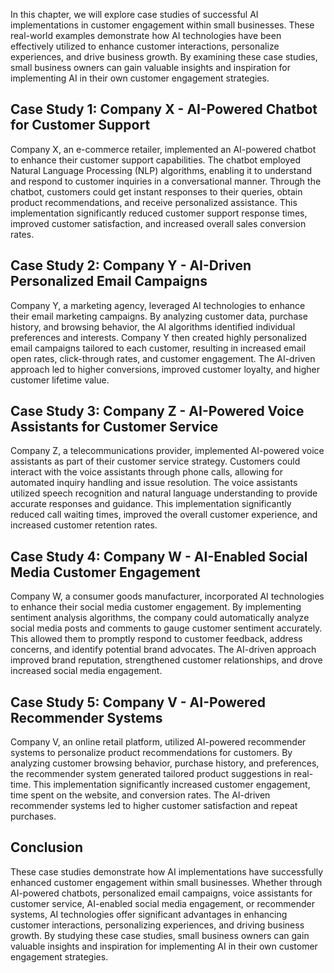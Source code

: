 
In this chapter, we will explore case studies of successful AI implementations in customer engagement within small businesses. These real-world examples demonstrate how AI technologies have been effectively utilized to enhance customer interactions, personalize experiences, and drive business growth. By examining these case studies, small business owners can gain valuable insights and inspiration for implementing AI in their own customer engagement strategies.

**Case Study 1: Company X - AI-Powered Chatbot for Customer Support**
---------------------------------------------------------------------

Company X, an e-commerce retailer, implemented an AI-powered chatbot to enhance their customer support capabilities. The chatbot employed Natural Language Processing (NLP) algorithms, enabling it to understand and respond to customer inquiries in a conversational manner. Through the chatbot, customers could get instant responses to their queries, obtain product recommendations, and receive personalized assistance. This implementation significantly reduced customer support response times, improved customer satisfaction, and increased overall sales conversion rates.

**Case Study 2: Company Y - AI-Driven Personalized Email Campaigns**
--------------------------------------------------------------------

Company Y, a marketing agency, leveraged AI technologies to enhance their email marketing campaigns. By analyzing customer data, purchase history, and browsing behavior, the AI algorithms identified individual preferences and interests. Company Y then created highly personalized email campaigns tailored to each customer, resulting in increased email open rates, click-through rates, and customer engagement. The AI-driven approach led to higher conversions, improved customer loyalty, and higher customer lifetime value.

**Case Study 3: Company Z - AI-Powered Voice Assistants for Customer Service**
------------------------------------------------------------------------------

Company Z, a telecommunications provider, implemented AI-powered voice assistants as part of their customer service strategy. Customers could interact with the voice assistants through phone calls, allowing for automated inquiry handling and issue resolution. The voice assistants utilized speech recognition and natural language understanding to provide accurate responses and guidance. This implementation significantly reduced call waiting times, improved the overall customer experience, and increased customer retention rates.

**Case Study 4: Company W - AI-Enabled Social Media Customer Engagement**
-------------------------------------------------------------------------

Company W, a consumer goods manufacturer, incorporated AI technologies to enhance their social media customer engagement. By implementing sentiment analysis algorithms, the company could automatically analyze social media posts and comments to gauge customer sentiment accurately. This allowed them to promptly respond to customer feedback, address concerns, and identify potential brand advocates. The AI-driven approach improved brand reputation, strengthened customer relationships, and drove increased social media engagement.

**Case Study 5: Company V - AI-Powered Recommender Systems**
------------------------------------------------------------

Company V, an online retail platform, utilized AI-powered recommender systems to personalize product recommendations for customers. By analyzing customer browsing behavior, purchase history, and preferences, the recommender system generated tailored product suggestions in real-time. This implementation significantly increased customer engagement, time spent on the website, and conversion rates. The AI-driven recommender systems led to higher customer satisfaction and repeat purchases.

**Conclusion**
--------------

These case studies demonstrate how AI implementations have successfully enhanced customer engagement within small businesses. Whether through AI-powered chatbots, personalized email campaigns, voice assistants for customer service, AI-enabled social media engagement, or recommender systems, AI technologies offer significant advantages in enhancing customer interactions, personalizing experiences, and driving business growth. By studying these case studies, small business owners can gain valuable insights and inspiration for implementing AI in their own customer engagement strategies.
